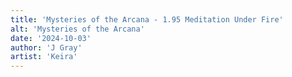 ```yaml
---
title: 'Mysteries of the Arcana - 1.95 Meditation Under Fire'
alt: 'Mysteries of the Arcana'
date: '2024-10-03'
author: 'J Gray'
artist: 'Keira'
---
```


